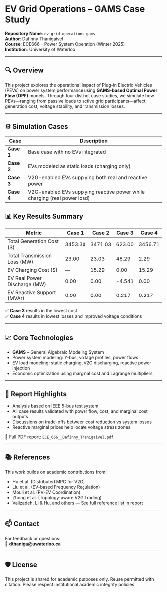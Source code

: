 # EV Grid Operations – GAMS Case Study

**Repository Name**: `ev-grid-operations-gams`  
**Author**: Dafinny Thanigaivel  
**Course**: ECE666 – Power System Operation (Winter 2025)  
**Institution**: University of Waterloo

---

## 🔍 Overview

This project explores the operational impact of Plug-in Electric Vehicles (PEVs) on power system performance using **GAMS-based Optimal Power Flow (OPF)** models. Through four distinct case studies, we simulate how PEVs—ranging from passive loads to active grid participants—affect generation cost, voltage stability, and transmission losses.

---

## ⚙️ Simulation Cases

| Case | Description |
|------|-------------|
| **Case 1** | Base case with no EVs integrated |
| **Case 2** | EVs modeled as static loads (charging only) |
| **Case 3** | V2G-enabled EVs supplying both real and reactive power |
| **Case 4** | V2G-enabled EVs supplying reactive power while charging (real power load) |


## 📊 Key Results Summary

| Metric                        | Case 1     | Case 2     | Case 3     | Case 4     |
|------------------------------|------------|------------|------------|------------|
| Total Generation Cost ($)    | 3453.30    | 3471.03    | 623.00     | 3456.71    |
| Total Transmission Loss (MW) | 23.00      | 23.03      | 48.29      | 2.29       |
| EV Charging Cost ($)         | —          | 15.29      | 0.00       | 15.29      |
| EV Real Power Discharge (MW) | 0.00       | 0.00       | -4.541     | 0.00       |
| EV Reactive Support (MVAr)   | 0.00       | 0.00       | 0.217      | 0.217      |

✅ **Case 3** results in the lowest cost  
✅ **Case 4** results in lowest losses and improved voltage conditions

---

## 📈 Core Technologies

- **GAMS** – General Algebraic Modeling System
- Power system modeling: Y-bus, voltage profiles, power flows
- EV load modeling: static charging, V2G discharging, reactive power injection
- Economic optimization using marginal cost and Lagrange multipliers

---

## 📑 Report Highlights

- Analysis based on IEEE 5-bus test system
- All case results validated with power flow, cost, and marginal cost outputs
- Discussions on trade-offs between cost reduction vs system losses
- Reactive marginal prices help locate voltage stress zones

📄 Full PDF report: [`ECE_666__Dafinny_Thanigaivel.pdf`](./ECE_666__Dafinny_Thanigaivel.pdf)

---

## 📚 References

This work builds on academic contributions from:

- Hu et al. (Distributed MPC for V2G)
- Liu et al. (EV-based Frequency Regulation)
- Mouli et al. (PV-EV Coordination)
- Zhong et al. (Topology-aware V2G Trading)
- Valizadeh, Li & Hu, and others — [See full reference list in report](./ECE_666__Dafinny_Thanigaivel.pdf)

---

## 📫 Contact

For feedback or questions:  
📧 **dthaniga@uwaterloo.ca**

---

## 🛡️ License

This project is shared for academic purposes only. Reuse permitted with citation. Please respect institutional academic integrity policies.

